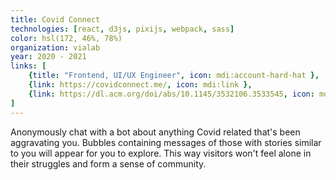 ```yaml
---
title: Covid Connect
technologies: [react, d3js, pixijs, webpack, sass]
color: hsl(172, 46%, 78%)
organization: vialab
year: 2020 - 2021 
links: [
    {title: "Frontend, UI/UX Engineer", icon: mdi:account-hard-hat },
    {link: https://covidconnect.me/, icon: mdi:link },
    {link: https://dl.acm.org/doi/abs/10.1145/3532106.3533545, icon: mdi:script-text-outline, title: Research Publication}
]
---
```


Anonymously chat with a bot about anything Covid related that's been aggravating you. Bubbles containing messages of those with stories similar to you will appear for you to explore. This way visitors won't feel alone in their struggles and form a sense of community.
   